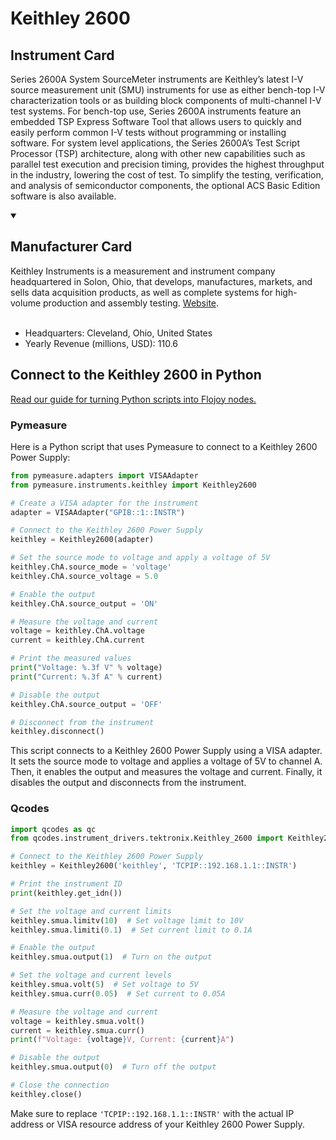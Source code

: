 
# Keithley 2600

## Instrument Card

Series 2600A System SourceMeter instruments are Keithley’s latest I-V source measurement unit
(SMU) instruments for use as either bench-top I-V characterization tools or as building block components of multi-channel I-V test systems. For bench-top use, Series 2600A instruments feature an
embedded TSP Express Software Tool that allows users to quickly and easily perform common I-V
tests without programming or installing software. For system level applications, the Series 2600A’s
Test Script Processor (TSP) architecture, along with other new capabilities such as parallel test execution and precision timing, provides the highest throughput in the industry, lowering the cost of test.
To simplify the testing, verification, and analysis of semiconductor components, the optional ACS
Basic Edition software is also available.

<details open>
<summary><h2>Manufacturer Card</h2></summary>
Keithley Instruments is a measurement and instrument company headquartered in Solon, Ohio, that develops, manufactures, markets, and sells data acquisition products, as well as complete systems for high-volume production and assembly testing. <a href=https://www.tek.com/en>Website</a>.
<br><br>
<ul>
  <li>Headquarters: Cleveland, Ohio, United States</li>
  <li>Yearly Revenue (millions, USD): 110.6</li>
</ul>
</details>

## Connect to the Keithley 2600 in Python

[Read our guide for turning Python scripts into Flojoy nodes.](https://docs.flojoy.ai/custom-nodes/creating-custom-node/)


### Pymeasure

Here is a Python script that uses Pymeasure to connect to a Keithley 2600 Power Supply:

```python
from pymeasure.adapters import VISAAdapter
from pymeasure.instruments.keithley import Keithley2600

# Create a VISA adapter for the instrument
adapter = VISAAdapter("GPIB::1::INSTR")

# Connect to the Keithley 2600 Power Supply
keithley = Keithley2600(adapter)

# Set the source mode to voltage and apply a voltage of 5V
keithley.ChA.source_mode = 'voltage'
keithley.ChA.source_voltage = 5.0

# Enable the output
keithley.ChA.source_output = 'ON'

# Measure the voltage and current
voltage = keithley.ChA.voltage
current = keithley.ChA.current

# Print the measured values
print("Voltage: %.3f V" % voltage)
print("Current: %.3f A" % current)

# Disable the output
keithley.ChA.source_output = 'OFF'

# Disconnect from the instrument
keithley.disconnect()
```

This script connects to a Keithley 2600 Power Supply using a VISA adapter. It sets the source mode to voltage and applies a voltage of 5V to channel A. Then, it enables the output and measures the voltage and current. Finally, it disables the output and disconnects from the instrument.

### Qcodes


```python
import qcodes as qc
from qcodes.instrument_drivers.tektronix.Keithley_2600 import Keithley2600

# Connect to the Keithley 2600 Power Supply
keithley = Keithley2600('keithley', 'TCPIP::192.168.1.1::INSTR')

# Print the instrument ID
print(keithley.get_idn())

# Set the voltage and current limits
keithley.smua.limitv(10)  # Set voltage limit to 10V
keithley.smua.limiti(0.1)  # Set current limit to 0.1A

# Enable the output
keithley.smua.output(1)  # Turn on the output

# Set the voltage and current levels
keithley.smua.volt(5)  # Set voltage to 5V
keithley.smua.curr(0.05)  # Set current to 0.05A

# Measure the voltage and current
voltage = keithley.smua.volt()
current = keithley.smua.curr()
print(f"Voltage: {voltage}V, Current: {current}A")

# Disable the output
keithley.smua.output(0)  # Turn off the output

# Close the connection
keithley.close()
```

Make sure to replace `'TCPIP::192.168.1.1::INSTR'` with the actual IP address or VISA resource address of your Keithley 2600 Power Supply.

